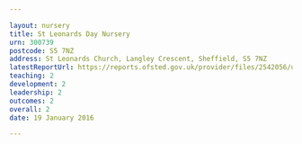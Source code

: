 ```yaml
---

layout: nursery
title: St Leonards Day Nursery
urn: 300739
postcode: S5 7NZ
address: St Leonards Church, Langley Crescent, Sheffield, S5 7NZ
latestReportUrl: https://reports.ofsted.gov.uk/provider/files/2542056/urn/300739.pdf
teaching: 2
development: 2
leadership: 2
outcomes: 2
overall: 2
date: 19 January 2016

---
```

